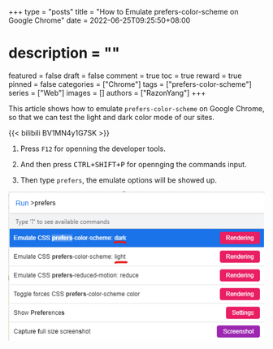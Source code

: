 +++
type = "posts"
title = "How to Emulate prefers-color-scheme on Google Chrome"
date = 2022-06-25T09:25:50+08:00
# description = ""
featured = false
draft = false
comment = true
toc = true
reward = true
pinned = false
categories = ["Chrome"]
tags = ["prefers-color-scheme"]
series = ["Web"]
images = []
authors = ["RazonYang"]
+++

This article shows how to emulate `prefers-color-scheme` on Google Chrome, so that we can test the light and dark color mode of our sites.

<!--more-->

{{< bilibili BV1MN4y1G7SK >}}

1. Press `F12` for openning the developer tools.

1. And then press <kbd><kbd>CTRL</kbd>+<kbd>SHIFT</kbd>+<kbd>P</kbd></kbd> for opennging the commands input.

1. Then type `prefers`, the emulate options will be showed up.

![模拟 prefers-color-scheme](command.png#center)
